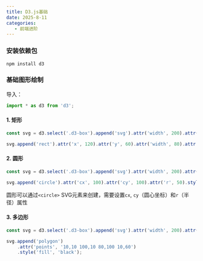 ```yaml
---
title: D3.js基础
date: 2025-8-11
categories:
   - 前端进阶
---
```


### 安装依赖包

```shell
npm install d3
```



### 基础图形绘制

导入：

```javascript
import * as d3 from 'd3';
```



#### 1. 矩形

```javascript
const svg = d3.select('.d3-box').append('svg').attr('width', 200).attr('height', 200);

svg.append('rect').attr('x', 120).attr('y', 60).attr('width', 80).attr('height', 50).style('fill', 'black');
```



#### 2. 圆形

```javascript
const svg = d3.select('.d3-box').append('svg').attr('width', 200).attr('height', 200);

svg.append('circle').attr('cx', 100).attr('cy', 100).attr('r', 50).style('fill', 'black');
```

圆形可以通过`<circle>` SVG元素来创建，需要设置`cx`, `cy`（圆心坐标）和`r`（半径）属性



#### 3. 多边形

```javascript
const svg = d3.select('.d3-box').append('svg').attr('width', 200).attr('height', 200);

svg.append('polygon')
    .attr('points', '10,10 100,10 80,100 10,60')
    .style('fill', 'black');
```

